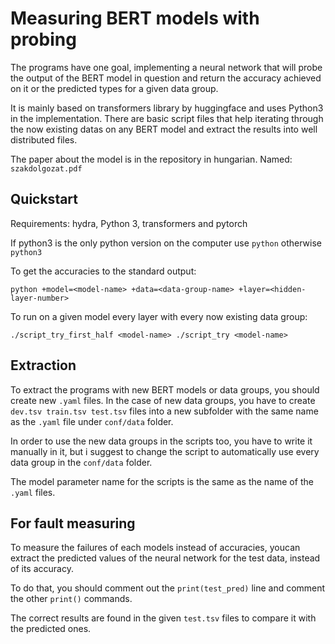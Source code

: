 # Measuring BERT models with probing

The programs have one goal, implementing a neural network that will probe the output of the BERT model in question and return the accuracy achieved on it or the predicted types for a given data group.

It is mainly based on transformers library by huggingface and uses Python3 in the implementation. There are basic script files that help iterating through the now existing datas on any BERT model and extract the results into well distributed files.

The paper about the model is in the repository in hungarian. Named: `szakdolgozat.pdf`

## Quickstart

Requirements: hydra, Python 3, transformers and pytorch

If python3 is the only python version on the computer use `python` otherwise `python3`

To get the accuracies to the standard output:

`python +model=<model-name> +data=<data-group-name> +layer=<hidden-layer-number> `

To run on a given model every layer with every now existing data group:

`./script_try_first_half <model-name>
./script_try <model-name>`

## Extraction

To extract the programs with new BERT models or data groups, you should create new `.yaml` files.
In the case of new data groups, you have to create `dev.tsv train.tsv test.tsv` files into a new subfolder with the same name as the `.yaml` file under `conf/data` folder.

In order to use the new data groups in the scripts too, you have to write it manually in it, but i suggest to change the script to automatically use every data group in the `conf/data` folder.

The model parameter name for the scripts is the same as the name of the `.yaml` files.

## For fault measuring

To measure the failures of each models instead of accuracies, youcan extract the predicted values of the neural network for the test data, instead of its accuracy.

To do that, you should comment out the `print(test_pred)` line and comment the other `print()` commands.

The correct results are found in the given `test.tsv` files to compare it with the predicted ones.
